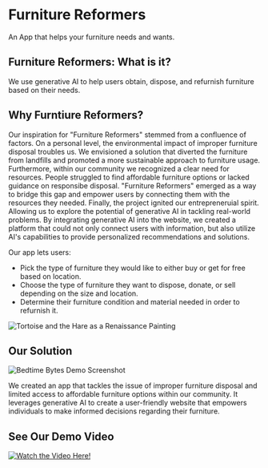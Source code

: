 # Furniture Reformers


An App that helps your furniture needs and wants.

## Furniture Reformers: What is it?

We use generative AI to help users obtain, dispose, and refurnish furniture based on their needs.

## Why Furntiure Reformers? 

Our inspiration for "Furniture Reformers" stemmed from a confluence of factors. On a personal level, the environmental impact of improper furniture disposal troubles us. We envisioned
a solution that diverted the furniture from landfills and promoted a more sustainable approach to furniture usage. Furthermore, within our community we recognized a clear need for
resources. People struggled to find affordable furniture options or lacked guidance on responsibe disposal. "Furniture Reformers" emerged as a way to bridge this gap and empower users 
by connecting them with the resources they needed. Finally, the project ignited our entrepreneruial spirit. Allowing us to explore the potential of generative AI in tackling real-world 
problems. By integrating generative AI into the website, we created a platform that could not only connect users with information, but also utilize AI's capabilities to provide personalized
recommendations and solutions.

Our app lets users:
- Pick the type of furniture they would like to either buy or get for free based on location.
- Choose the type of furniture they want to dispose, donate, or sell depending on the size and location.
- Determine their furniture condition and material needed in order to refurnish it.
 
![Tortoise and the Hare as a Renaissance Painting](/thumbnail.png)

## Our Solution

![Bedtime Bytes Demo Screenshot](/screenshot.png)

We created an app that tackles the issue of improper furniture disposal and limited access to affordable furniture options within our community. It leverages generative AI to create a user-friendly website that empowers individuals to make informed decisions regarding their furniture.

## See Our Demo Video
[![Watch the Video Here!](https://img.youtube.com/vi/Ej1InUZNjcQ/0.jpg)](https://www.youtube.com/watch?v=Ej1InUZNjcQ)
